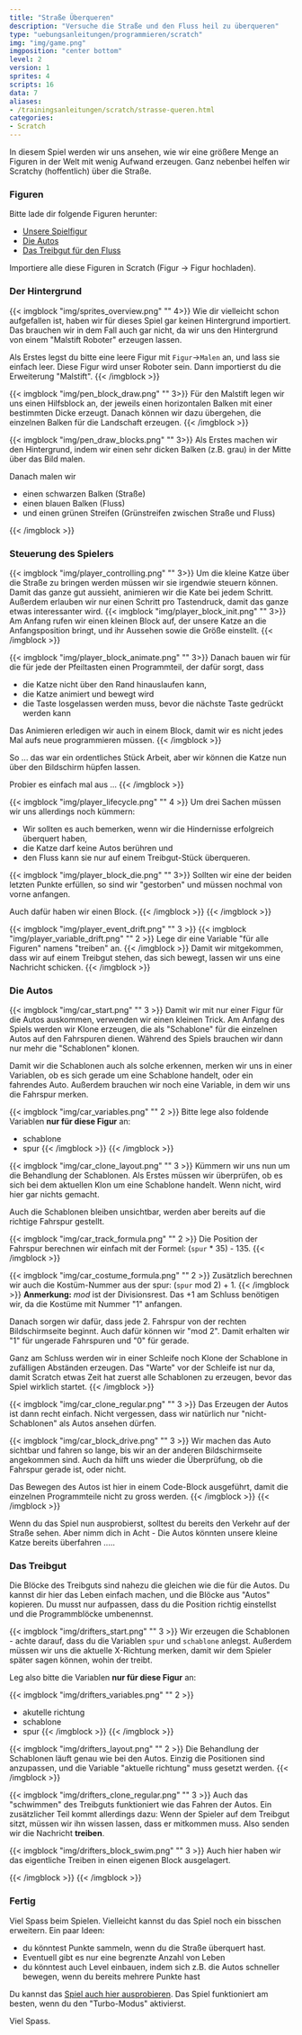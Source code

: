 ```yaml
---
title: "Straße Überqueren"
description: "Versuche die Straße und den Fluss heil zu überqueren"
type: "uebungsanleitungen/programmieren/scratch"
img: "img/game.png"
imgposition: "center bottom"
level: 2
version: 1
sprites: 4
scripts: 16
data: 7
aliases:
- /trainingsanleitungen/scratch/strasse-queren.html
categories:
- Scratch
---
```


In diesem Spiel werden wir uns ansehen, wie wir eine größere Menge an Figuren in der Welt mit wenig Aufwand erzeugen. Ganz nebenbei helfen wir Scratchy (hoffentlich) über die Straße.

### Figuren
Bitte lade dir folgende Figuren herunter:

* [Unsere Spielfigur](assets/Spieler.sprite3)
* [Die Autos](assets/Autos.sprite)
* [Das Treibgut für den Fluss](assets/Treibgut.sprite3)

Importiere alle diese Figuren in Scratch (Figur -> Figur hochladen).

### Der Hintergrund
{{< imgblock "img/sprites_overview.png" "" 4>}}
Wie dir vielleicht schon aufgefallen ist, haben wir für dieses Spiel gar keinen Hintergrund importiert. Das brauchen wir in dem Fall auch gar nicht, da wir uns den Hintergrund von einem "Malstift Roboter" erzeugen lassen.

Als Erstes legst du bitte eine leere Figur mit `Figur`->`Malen` an, und lass sie einfach leer. Diese Figur wird unser Roboter sein. Dann importierst du die Erweiterung "Malstift".
{{< /imgblock >}}

{{< imgblock "img/pen_block_draw.png" "" 3>}}
Für den Malstift legen wir uns einen Hilfsblock an, der jeweils einen horizontalen Balken mit einer bestimmten Dicke erzeugt. Danach können wir dazu übergehen, die einzelnen Balken für die Landschaft erzeugen.
{{< /imgblock >}}

{{< imgblock "img/pen_draw_blocks.png" "" 3>}}
Als Erstes machen wir den Hintergrund, indem wir einen sehr dicken Balken (z.B. grau) in der Mitte über das Bild malen.

Danach malen wir 

* einen schwarzen Balken (Straße)
* einen blauen Balken (Fluss)
* und einen grünen Streifen (Grünstreifen zwischen Straße und Fluss)

{{< /imgblock >}}

### Steuerung des Spielers

{{< imgblock "img/player_controlling.png" "" 3>}}
Um die kleine Katze über die Straße zu bringen werden müssen wir sie irgendwie steuern können. Damit das ganze gut aussieht, animieren wir die Kate bei jedem Schritt. Außerdem erlauben wir nur einen Schritt pro Tastendruck, damit das ganze etwas interessanter wird.
{{< imgblock "img/player_block_init.png" "" 3>}}
Am Anfang rufen wir einen kleinen Block auf, der unsere Katze an die Anfangsposition bringt, und ihr Aussehen sowie die Größe einstellt. 
{{< /imgblock >}}

{{< imgblock "img/player_block_animate.png" "" 3>}}
Danach bauen wir für die für jede der Pfeiltasten einen Programmteil, der dafür sorgt, dass
- die Katze nicht über den Rand hinauslaufen kann,
- die Katze animiert und bewegt wird
- die Taste losgelassen werden muss, bevor die nächste Taste gedrückt werden kann

Das Animieren erledigen wir auch in einem Block, damit wir es nicht jedes Mal aufs neue programmieren müssen.
{{< /imgblock >}}

So ... das war ein ordentliches Stück Arbeit, aber wir können die Katze nun über den Bildschirm hüpfen lassen.

Probier es einfach mal aus ... 
{{< /imgblock >}}

{{< imgblock "img/player_lifecycle.png" "" 4 >}}
Um drei Sachen müssen wir uns allerdings noch kümmern:

- Wir sollten es auch bemerken, wenn wir die Hindernisse erfolgreich überquert haben,
- die Katze darf keine Autos berühren und 
- den Fluss kann sie nur auf einem Treibgut-Stück überqueren.

{{< imgblock "img/player_block_die.png" "" 3>}}
Sollten wir eine der beiden letzten Punkte erfüllen, so sind wir "gestorben" und müssen nochmal von vorne anfangen.

Auch dafür haben wir einen Block.
{{< /imgblock >}}
{{< /imgblock >}}

{{< imgblock "img/player_event_drift.png" "" 3 >}}
{{< imgblock "img/player_variable_drift.png" "" 2 >}}
Lege dir eine Variable "für alle Figuren" namens "treiben" an.
{{< /imgblock >}}
Damit wir mitgekommen, dass wir auf einem Treibgut stehen, das sich bewegt, lassen wir uns eine Nachricht schicken. 
{{< /imgblock >}}


### Die Autos

{{< imgblock "img/car_start.png" "" 3 >}}
Damit wir mit nur einer Figur für die Autos auskommen, verwenden wir einen kleinen Trick. Am Anfang des Spiels werden wir Klone erzeugen, die als "Schablone" für die einzelnen Autos auf den Fahrspuren dienen. Während des Spiels brauchen wir dann nur mehr die "Schablonen" klonen.

Damit wir die Schablonen auch als solche erkennen, merken wir uns in einer Variablen, ob es sich gerade um eine Schablone handelt, oder ein fahrendes Auto. Außerdem brauchen wir noch eine Variable, in dem wir uns die Fahrspur merken.

{{< imgblock "img/car_variables.png" "" 2 >}}
Bitte lege also foldende Variablen **nur für diese Figur** an:

- schablone
- spur
{{< /imgblock >}}
{{< /imgblock >}}

{{< imgblock "img/car_clone_layout.png" "" 3 >}}
Kümmern wir uns nun um die Behandlung der Schablonen. Als Erstes müssen wir überprüfen, ob es sich bei dem aktuellen Klon um eine Schablone handelt. Wenn nicht, wird hier gar nichts gemacht.

Auch die Schablonen bleiben unsichtbar, werden aber bereits auf die richtige Fahrspur gestellt. 

{{< imgblock "img/car_track_formula.png" "" 2 >}}
Die Position der Fahrspur berechnen wir einfach mit der Formel: (`spur` * 35) - 135. 
{{< /imgblock >}}

{{< imgblock "img/car_costume_formula.png" "" 2 >}}
Zusätzlich berechnen wir auch die Kostüm-Nummer aus der spur: (`spur` mod 2) + 1.
{{< /imgblock >}}
**Anmerkung:** *mod* ist der Divisionsrest. Das +1 am Schluss benötigen wir, da die Kostüme mit Nummer "1" anfangen. 

Danach sorgen wir dafür, dass jede 2. Fahrspur von der rechten Bildschirmseite beginnt. Auch dafür können wir "mod 2". Damit erhalten wir "1" für ungerade Fahrspuren und "0" für gerade.

Ganz am Schluss werden wir in einer Schleife noch Klone der Schablone in zufälligen Abständen erzeugen. Das "Warte" vor der Schleife ist nur da, damit Scratch etwas Zeit hat zuerst alle Schablonen zu erzeugen, bevor das Spiel wirklich startet.
{{< /imgblock >}}

{{< imgblock "img/car_clone_regular.png" "" 3 >}}
Das Erzeugen der Autos ist dann recht einfach. Nicht vergessen, dass wir natürlich nur "nicht-Schablonen" als Autos ansehen dürfen.

{{< imgblock "img/car_block_drive.png" "" 3 >}}
Wir machen das Auto sichtbar und fahren so lange, bis wir an der anderen Bildschirmseite angekommen sind. Auch da hilft uns wieder die Überprüfung, ob die Fahrspur gerade ist, oder nicht.

Das Bewegen des Autos ist hier in einem Code-Block ausgeführt, damit die einzelnen Programmteile nicht zu gross werden.
{{< /imgblock >}}
{{< /imgblock >}}

Wenn du das Spiel nun ausprobierst, solltest du bereits den Verkehr auf der Straße sehen. Aber nimm dich in Acht - Die Autos könnten unsere kleine Katze bereits überfahren .....

### Das Treibgut

Die Blöcke des Treibguts sind nahezu die gleichen wie die für die Autos. Du kannst dir hier das Leben einfach machen, und die Blöcke aus "Autos" kopieren. Du musst nur aufpassen, dass du die Position richtig einstellst und die Programmblöcke umbenennst.

{{< imgblock "img/drifters_start.png" "" 3 >}}
Wir erzeugen die Schablonen - achte darauf, dass du die Variablen `spur` und `schablone` anlegst. Außerdem müssen wir uns die aktuelle X-Richtung merken, damit wir dem Spieler später sagen können, wohin der treibt. 

Leg also bitte die Variablen **nur für diese Figur** an:

{{< imgblock "img/drifters_variables.png" "" 2 >}}
- akutelle richtung 
- schablone
- spur
{{< /imgblock >}}
{{< /imgblock >}}

{{< imgblock "img/drifters_layout.png" "" 2 >}}
Die Behandlung der Schablonen läuft genau wie bei den Autos. Einzig die Positionen sind anzupassen, und die Variable "aktuelle richtung" muss gesetzt werden.
{{< /imgblock >}}

{{< imgblock "img/drifters_clone_regular.png" "" 3 >}}
Auch das "schwimmen" des Treibguts funktioniert wie das Fahren der Autos.
Ein zusätzlicher Teil kommt allerdings dazu: Wenn der Spieler auf dem Treibgut sitzt, müssen wir ihn wissen lassen, dass er mitkommen muss. Also senden wir die Nachricht **treiben**.

{{< imgblock "img/drifters_block_swim.png" "" 3 >}}
Auch hier haben wir das eigentliche Treiben in einen eigenen Block ausgelagert. 

{{< /imgblock >}}
{{< /imgblock >}}

### Fertig

Viel Spass beim Spielen. Vielleicht kannst du das Spiel noch ein bisschen erweitern. Ein paar Ideen:

- du könntest Punkte sammeln, wenn du die Straße überquert hast.
- Eventuell gibt es nur eine begrenzte Anzahl von Leben
- du könntest auch Level einbauen, indem sich z.B. die Autos schneller bewegen, wenn du bereits mehrere Punkte hast

Du kannst das [Spiel auch hier ausprobieren](https://scratch.mit.edu/projects/666569081). Das Spiel funktioniert am besten, wenn du den "Turbo-Modus" aktivierst.

Viel Spass.
